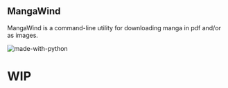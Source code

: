 ## MangaWind  
MangaWind is a command-line utility for downloading manga in pdf and/or as images.

![made-with-python](https://img.shields.io/badge/Made%20with-Python-1f425f.svg)
# WIP

